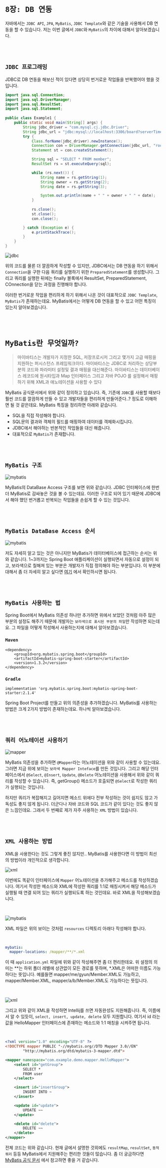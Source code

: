 # `8장: DB 연동`

자바에서는 `JDBC API`, `JPA`, `MyBatis`, `JDBC Template`와 같은 기술을 사용해서 DB 연동을 할 수 있습니다. 저는 이번 글에서 `JDBC`와 `MyBatis`의 차이에 대해서 알아보겠습니다. 

<br> <br>

## `JDBC 프로그래밍`

JDBC로 DB 연동을 해보신 적이 있다면 상당히 번거로운 작업들을 반복했어야 했을 것입니다. 

```java
import java.sql.Connection;
import java.sql.DriverManager;
import java.sql.ResultSet;
import java.sql.Statement;
 
public class Example1 {
    public static void main(String[] args) {
        String jdbc_driver = "com.mysql.cj.jdbc.Driver";
        String jdbc_url = "jdbc:mysql://localhost:3306/board?serverTimezone=UTC";
        try {
            Class.forName(jdbc_driver).newInstance();
            Connection con = DriverManager.getConnection(jdbc_url, "root", "root");
            Statement st = con.createStatement();

            String sql = "SELECT * FROM member";
            ResultSet rs = st.executeQuery(sql);

            while (rs.next()) {
                String name = rs.getString(1);
                String owner = rs.getString(2);
                String date = rs.getString(3);

                System.out.println(name + " " + owner + " " + date);
            }
            
            rs.close();
            st.close();
            con.close();

        } catch (Exception e) {
            e.printStackTrace();
        }
    }
}
```

![jdbc](https://camo.githubusercontent.com/22cc73fd713e82efc6c910eff7c53e4edcbd2de8e11cde64bf03de70e5f339cd/68747470733a2f2f696d67312e6461756d63646e2e6e65742f7468756d622f523132383078302f3f73636f64653d6d746973746f72793226666e616d653d6874747073253341253246253246626c6f672e6b616b616f63646e2e6e6574253246646e2532464f764869322532466274714469624c644c6570253246524c4762626d5669526b7964346a6b66444b6b477731253246696d672e706e67)

위의 코드를 물론 더 깔끔하게 작성할 수 있지만, JDBC에서는 DB 연동을 하기 위해서 `Connection`을 구한 다음 쿼리를 실행하기 위한 `PreparedStatement`를 생성합니다. 그리고 쿼리를 실행한 뒤에는 finally 블록에서 ResultSet, PreparedStatement, COnnection을 닫는 과정을 진행해야 합니다. 

이러한 번거로운 작업을 편리하게 하기 위해서 나온 것이 대표적으로 `JDBC Template`, `MyBatis`가 존재하는데요. MyBatis에서는 어떻게 DB 연동을 할 수 있고 어떤 특징이 있는지 알아보겠습니다. 

<br> <br>

# `MyBatis란 무엇일까?`

> 마이바티스는 개발자가 지정한 SQL, 저장프로시저 그리고 몇가지 고급 매핑을 지원하는 퍼시스턴스 프레임워크이다. 
> 마이바티스는 JDBC로 처리하는 상당부분의 코드와 파라미터 설정및 결과 매핑을 대신해준다. 
> 마이바티스는 데이터베이스 레코드에 원시타입과 Map 인터페이스 그리고 자바 POJO 를 설정해서 매핑하기 위해 XML과 애노테이션을 사용할 수 있다

MyBatis 공식문서에서 위와 같이 정의하고 있습니다. 즉, 기존에 `JDBC`를 사용할 때보다 훨씬 코드를 깔끔하게 만들 수 있고 개발자들을 편리하게 만들어준다..? 정도로 이해하면 될 것 같은데요. MyBatis 특징을 정리하면 아래와 같습니다. 

- SQL을 직접 작성해야 합니다. 
- SQL문의 결과와 객체의 필드를 매핑하여 데이터를 객체화시킵니다. 
- JDBC에서 해야하는 반본적인 작업들을 대신 해줍니다. 
- 대표적으로 `MyBatis`가 존재합니다. 

<br> <br>

## `MyBatis 구조`

![mybatis](https://img1.daumcdn.net/thumb/R1280x0/?scode=mtistory2&fname=https%3A%2F%2Ft1.daumcdn.net%2Fcfile%2Ftistory%2F999CFA505BBB65D32C)

MyBatis의 DataBase Access 구조를 보면 위와 같습니다. JDBC 인터페이스에 한번 더 MyBatis로 감싸놓은 것을 볼 수 있는데요. 이러한 구조로 되어 있기 때문에 JDBC에서 해야 했던 번거롭고 반복되는 작업들을 손쉽게 할 수 있는 것입니다. 

<br> <br>

## `MyBatis DataBase Access 순서`

![mybatis](https://img1.daumcdn.net/thumb/R1280x0/?scode=mtistory2&fname=https%3A%2F%2Ft1.daumcdn.net%2Fcfile%2Ftistory%2F998B674B5BBB668C20)

저도 자세히 알고 있는 것은 아니지만 MyBatis가 데이터베이스에 접근하는 순서는 위와 같습니다. 1~3까지는 Spring Boot 애플리케이션이 실행되면서 자동으로 설정이 되고, 보라색으로 칠해져 있는 부분은 개발자가 직접 정의해야 하는 부분입니다. 이 부분에 대해서 좀 더 자세히 알고 싶다면 [여기](https://khj93.tistory.com/entry/MyBatis-MyBatis%EB%9E%80-%EA%B0%9C%EB%85%90-%EB%B0%8F-%ED%95%B5%EC%8B%AC-%EC%A0%95%EB%A6%AC) 에서 확인하시면 됩니다. 

<br> <br>

## `MyBatis 사용하는 법`

Spring Boot에서 MyBatis 의존성 하나만 추가하면 위에서 보았던 것처럼 아주 많은 부분의 설정도 해주기 때문에 개발자는 `보라색으로 표시된 부분의 파일`만 작성하면 되는데요. 그 파일을 어떻게 작성해서 사용하는지에 대해서 알아보겠습니다. 

### `Maven`

```
<dependency>
    <groupId>org.mybatis.spring.boot</groupId>
    <artifactId>mybatis-spring-boot-starter</artifactId>
    <version>1.3.2</version>
</dependency>
```

### `Gradle`

```
implementation 'org.mybatis.spring.boot:mybatis-spring-boot-starter:2.1.4'
```

Spring Boot Project를 만들고 위의 의존성을 추가하겠습니다. MyBatis를 사용하는 방법은 크게 2가지 방법이 존재하는데요. 하나씩 알아보겠습니다. 

<br> <br>

## `쿼리 어노테이션 사용하기`

![mapper](https://user-images.githubusercontent.com/45676906/119588523-f50b2c80-be0b-11eb-8514-2db4a84e95d1.png)

MyBatis 의존성을 추가하면 `@Mapper`라는 어노테이션을 위와 같이 사용할 수 있는데요. 그러면 지금 위에 보이는 `보라색 Mapper Inteface`를 만든 것입니다. 그리고 해당 인터페이스에서 `@Select`, `@Insert`, `Update`, `@Delete` 어노테이션을 사용해서 위와 같이 쿼리를 작성할 수 있습니다. 즉, getGroup() 메소드가 호출되면 `@Select`로 작성한 쿼리가 실행되는 것입니다. 

하지만 쿼리가 복잡해지고 길어지면 메소드 위에다 전부 작성하는 것이 쉽지도 않고 가독성도 좋지 않게 됩니다. 더군다나 자바 코드와 SQL 코드가 같이 있다는 것도 좋지 않은 느낌인데요. 그래서 두 번째로 제가 자주 사용하는 `XML` 방법이 있습니다. 

<br> <br>

## `XML 사용하는 방법`

XML을 사용한다는 것도 그렇게 좋진 않지만.. MyBatis를 사용한다면 이 방법이 최선의 방법이라 개인적으로 생각합니다. 

![xml](https://user-images.githubusercontent.com/45676906/119589110-1caec480-be0d-11eb-8f11-ab8d3dd589ab.png)

이번에도 똑같이 인터페이스에 `Mapper` 어노테이션을 추가해주고 메소드를 작성하겠습니다. 여기서 작성한 메소드와 XML에 작성한 쿼리를 1:1로 매칭시켜서 해당 메소드가 실행될 때 연결 되어 있는 쿼리가 실행되도록 하는 것인데요. 바로 XML을 작성해보겠습니다. 

<br>

![mybatis](https://user-images.githubusercontent.com/45676906/119589237-5b447f00-be0d-11eb-9315-4d554755934d.png)

XML 파일은 위의 보이는 것처럼 `resources` 디렉토리 아래다 작성해야 합니다. 

<br>

```yml
mybatis:
  mapper-locations: /mapper/**/*.xml
```

이 때 `application.yml` 파일에 위와 같이 작성해주면 좀 더 편리한데요. 위 설정의 의미는  **는 하위 폴더 레벨에 상관없이 모든 경로를 뜻하며, *.XML은 어떠한 이름도 가능하다는 뜻입니다. 예를들면 mapper/me/gyun/Member.XML도 가능하고, mapper/Member.XML, mapper/a/b/Member.XML도 가능하다는 뜻입니다.

<br>

![xml](https://user-images.githubusercontent.com/45676906/119589548-fccbd080-be0d-11eb-94de-c4bf288f5441.png)

그리고 위와 같이 XML을 작성하면 Intellij를 쓰면 자동완성도 지원해줍니다. 즉, 이름에서 알 수 있듯이, `select, insert, update, delete` 모두 지원합니다. 여기서 id 라는 값을 HelloMapper 인터페이스에 존재하는 메소드와 1:1 매칭을 시켜주면 됩니다. 

<br>

```xml
<?xml version="1.0" encoding="UTF-8" ?>
<!DOCTYPE mapper PUBLIC "-//mybatis.org//DTD Mapper 3.0//EN"
        "http://mybatis.org/dtd/mybatis-3-mapper.dtd">

<mapper namespace="com.example.demo.mapper.HelloMapper">
    <select id="getGroup">
        SELECT *
        FROM user
    </select>

    <insert id="insertGroup">
        INSERT INTO ~
    </insert>

    <update id="update">
        UPDATE ~~
    </update>

    <delete id="delete">
        DELETE ~~
    </delete>
</mapper>
```

전체 코드는 위와 같습니다. 현재 글에서 설명한 것외에도 `resultMap`, `resultSet`, `동적 쿼리` 등등 MyBatis에서 지원해주는 편리한 것들이 많습니다. 좀 더 궁금하다면 [MyBatis 공식 문서](https://mybatis.org/mybatis-3/ko/sqlmap-xml.html) 에서 참고하면 좋을 거 같습니다. 